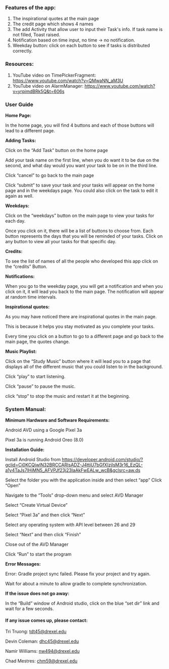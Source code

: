 ### Features of the app:
1. The inspirational quotes at the main page
2. The credit page which shows 4 names
3. The add Activity that allow user to input their Task's info. If task name is not filled, Toast raised.
4. Notification based on time input, no time -> no notification.
5. Weekday button: click on each button to see if tasks is distributed correctly.


### Resources:
1. YouTube video on TimePickerFragment: https://www.youtube.com/watch?v=QMwaNN_aM3U
2. YouTube video on AlarmManager: https://www.youtube.com/watch?v=yrpimdBRk5Q&t=606s


### User Guide
**Home Page:**

In the home page, you will find 4 buttons and each of those buttons will lead to a different page.

**Adding Tasks:**

Click on the “Add Task” button on the home page

Add your task name on the first line, when you do want it to be due on the second, and what day would you want your task to be on in the third line.

Click “cancel” to go back to the main page

Click “submit” to save your task and your tasks will appear on the home page and in the weekdays page. You could also click on the task to edit it again as well.

**Weekdays:**

Click on the “weekdays” button on the main page to view your tasks for each day.

Once you click on it, there will be a list of buttons to choose from. Each button represents the days that you will be reminded of your tasks. Click on any button to view all your tasks for that specific day. 

**Credits:**

To see the list of names of all the people who developed this app click on the
“credits” Button.

**Notifications:**

When you go to the weekday page, you will get a notification and when you click on it, it will lead you back to the main page. The notification will appear at random time intervals.

**Inspirational quotes:**

As you may have noticed there are inspirational quotes in the main page. 

This is because it helps you stay motivated as you complete your tasks. 

Every time you click on a button to go to a different page and go back to the main page, the quotes change.

**Music Playlist:**

Click on the “Study Music” button where it will lead you to a page that displays all of the different music that you could listen to in the background. 

Click “play” to start listening. 

Click “pause” to pause the music. 

click “stop” to stop the music and restart it at the beginning.


### System Manual:

**Minimum Hardware and Software Requirements:**

Android AVD using a Google Pixel 3a 

Pixel 3a is running Android Oreo (8.0)

**Installation Guide:**

Install Android Studio from https://developer.android.com/studio/?gclid=Cj0KCQjwlN32BRCCARIsADZ-J4ttiU7bGfXIzjlsM3r16_EzQL-a1y4TaJs7lHiMN5_AFVPJf23j23IaAkFwEALw_wcB&gclsrc=aw.ds

Select the folder you with the application inside and then select “app”
Click “Open”

Navigate to the “Tools” drop-down menu and select AVD Manager

Select “Create Virtual Device”

Select “Pixel 3a” and then click “Next”

Select any operating system with API level between 26 and 29

Select “Next” and then click “Finish”

Close out of the AVD Manager

Click “Run” to start the program

**Error Messages:**

 Error: Gradle project sync failed. Please fix your project and try again.
 
Wait for about a minute to allow gradle to complete synchronization. 

**If the issue does not go away:**

In the “Build” window of Android studio, click on the blue “set dir” link and wait for a few seconds.

#### If any issue comes up, please contact:

Tri Truong: tdt45@drexel.edu

Devin Coleman: dhc45@drexel.edu

Namir Williams: nw494@drexel.edu

Chad Mestres: chm59@drexel.edu
